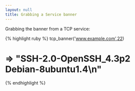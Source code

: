 ```yaml
---
layout: null
title: Grabbing a Service banner
---
```


Grabbing the banner from a TCP service:

{% highlight ruby %}
tcp_banner('www.example.com',22)
# => "SSH-2.0-OpenSSH_4.3p2 Debian-8ubuntu1.4\n"
{% endhighlight %}
